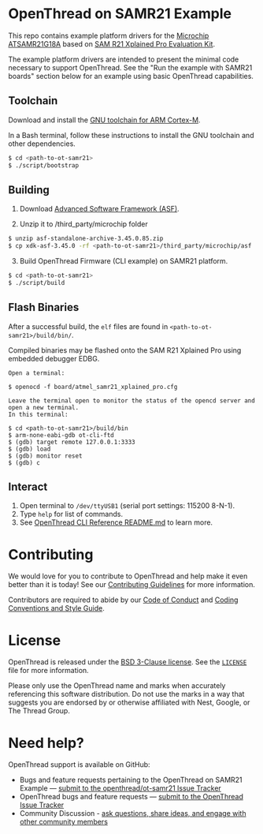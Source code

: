 # OpenThread on SAMR21 Example

This repo contains example platform drivers for the [Microchip ATSAMR21G18A][samr21] based on [SAM R21 Xplained Pro Evaluation Kit][samr21_xplained_pro].

[samr21]: http://www.microchip.com/wwwproducts/en/ATSAMR21G18A
[samr21_xplained_pro]: https://www.microchip.com/DevelopmentTools/ProductDetails/ATSAMR21-XPRO

The example platform drivers are intended to present the minimal code necessary to support OpenThread. See the "Run the example with SAMR21 boards" section below for an example using basic OpenThread capabilities.

## Toolchain

Download and install the [GNU toolchain for ARM Cortex-M][gnu-toolchain].

[gnu-toolchain]: https://developer.arm.com/tools-and-software/open-source-software/developer-tools/gnu-toolchain/gnu-rm

In a Bash terminal, follow these instructions to install the GNU toolchain and other dependencies.

```bash
$ cd <path-to-ot-samr21>
$ ./script/bootstrap
```

## Building

1. Download [Advanced Software Framework (ASF)][asf].

[asf]: https://www.microchip.com/mplab/avr-support/advanced-software-framework

2. Unzip it to <path-to-ot-samr21>/third_party/microchip folder

```bash
$ unzip asf-standalone-archive-3.45.0.85.zip
$ cp xdk-asf-3.45.0 -rf <path-to-ot-samr21>/third_party/microchip/asf
```

3. Build OpenThread Firmware (CLI example) on SAMR21 platform.

```bash
$ cd <path-to-ot-samr21>
$ ./script/build
```

## Flash Binaries

After a successful build, the `elf` files are found in `<path-to-ot-samr21>/build/bin/`.

Compiled binaries may be flashed onto the SAM R21 Xplained Pro using embedded debugger EDBG.

```
Open a terminal:

$ openocd -f board/atmel_samr21_xplained_pro.cfg

Leave the terminal open to monitor the status of the opencd server and open a new terminal.
In this terminal:

$ cd <path-to-ot-samr21>/build/bin
$ arm-none-eabi-gdb ot-cli-ftd
$ (gdb) target remote 127.0.0.1:3333
$ (gdb) load
$ (gdb) monitor reset
$ (gdb) c
```

## Interact

1. Open terminal to `/dev/ttyUSB1` (serial port settings: 115200 8-N-1).
2. Type `help` for list of commands.
3. See [OpenThread CLI Reference README.md][cli] to learn more.

[cli]: https://github.com/openthread/openthread/blob/main/src/cli/README.md

# Contributing

We would love for you to contribute to OpenThread and help make it even better than it is today! See our [Contributing Guidelines](https://github.com/openthread/openthread/blob/main/CONTRIBUTING.md) for more information.

Contributors are required to abide by our [Code of Conduct](https://github.com/openthread/openthread/blob/main/CODE_OF_CONDUCT.md) and [Coding Conventions and Style Guide](https://github.com/openthread/openthread/blob/main/STYLE_GUIDE.md).

# License

OpenThread is released under the [BSD 3-Clause license](https://github.com/openthread/ot-samr21/blob/main/LICENSE). See the [`LICENSE`](https://github.com/openthread/ot-samr21/blob/main/LICENSE) file for more information.

Please only use the OpenThread name and marks when accurately referencing this software distribution. Do not use the marks in a way that suggests you are endorsed by or otherwise affiliated with Nest, Google, or The Thread Group.

# Need help?

OpenThread support is available on GitHub:

- Bugs and feature requests pertaining to the OpenThread on SAMR21 Example — [submit to the openthread/ot-samr21 Issue Tracker](https://github.com/openthread/ot-samr21/issues)
- OpenThread bugs and feature requests — [submit to the OpenThread Issue Tracker](https://github.com/openthread/openthread/issues)
- Community Discussion - [ask questions, share ideas, and engage with other community members](https://github.com/openthread/openthread/discussions)

